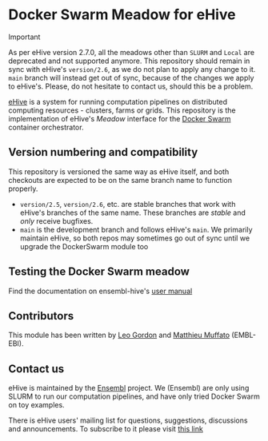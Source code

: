 
Docker Swarm Meadow for eHive
==============================

> [!IMPORTANT]  
> As per eHive version 2.7.0, all the meadows other than `SLURM` and `Local` are deprecated and not supported anymore.
> This repository should remain in sync with eHive's `version/2.6`, as we do not plan to apply any change to it.
> `main` branch will instead get out of sync, because of the changes we apply to eHive's.
> Please, do not hesitate to contact us, should this be a problem.

[eHive](https://github.com/Ensembl/ensembl-hive) is a system for running computation pipelines on distributed computing resources - clusters, farms or grids.
This repository is the implementation of eHive's _Meadow_ interface for the [Docker Swarm](https://docs.docker.com/engine/swarm/swarm-tutorial/) container orchestrator.

Version numbering and compatibility
-----------------------------------

This repository is versioned the same way as eHive itself, and both
checkouts are expected to be on the same branch name to function properly.
* `version/2.5`, `version/2.6`, etc. are stable branches that work with eHive's
  branches of the same name. These branches are _stable_ and _only_ receive bugfixes.
* `main` is the development branch and follows eHive's `main`. We
  primarily maintain eHive, so both repos may sometimes go out of sync
  until we upgrade the DockerSwarm module too

Testing the Docker Swarm meadow
-------------------------------

Find the documentation on ensembl-hive's [user
manual](http://ensembl-hive.readthedocs.io/en/master/contrib/docker-swarm/tutorial.html)

Contributors
------------

This module has been written by [Leo Gordon](https://github.com/ens-lg4)
and [Matthieu Muffato](https://github.com/ensemblorg) (EMBL-EBI).


Contact us
----------

eHive is maintained by the [Ensembl](http://www.ensembl.org/info/about/) project.
We (Ensembl) are only using SLURM to run our computation
pipelines, and have only tried Docker Swarm on toy examples.

There is eHive users' mailing list for questions, suggestions, discussions and announcements.
To subscribe to it please visit [this link](http://listserver.ebi.ac.uk/mailman/listinfo/ehive-users)

